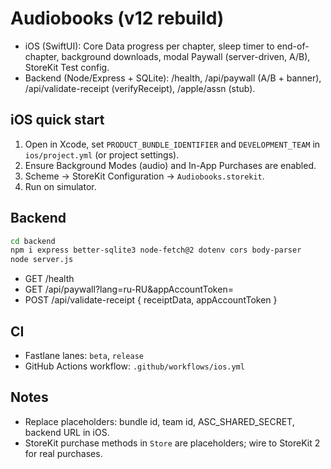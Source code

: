 
# Audiobooks (v12 rebuild)
- iOS (SwiftUI): Core Data progress per chapter, sleep timer to end-of-chapter, background downloads, modal Paywall (server-driven, A/B), StoreKit Test config.
- Backend (Node/Express + SQLite): /health, /api/paywall (A/B + banner), /api/validate-receipt (verifyReceipt), /apple/assn (stub).

## iOS quick start
1) Open in Xcode, set `PRODUCT_BUNDLE_IDENTIFIER` and `DEVELOPMENT_TEAM` in `ios/project.yml` (or project settings).
2) Ensure Background Modes (audio) and In-App Purchases are enabled.
3) Scheme → StoreKit Configuration → `Audiobooks.storekit`.
4) Run on simulator.

## Backend
```bash
cd backend
npm i express better-sqlite3 node-fetch@2 dotenv cors body-parser
node server.js
```
- GET /health
- GET /api/paywall?lang=ru-RU&appAccountToken=<uuid>
- POST /api/validate-receipt { receiptData, appAccountToken }

## CI
- Fastlane lanes: `beta`, `release`
- GitHub Actions workflow: `.github/workflows/ios.yml`

## Notes
- Replace placeholders: bundle id, team id, ASC_SHARED_SECRET, backend URL in iOS.
- StoreKit purchase methods in `Store` are placeholders; wire to StoreKit 2 for real purchases.
